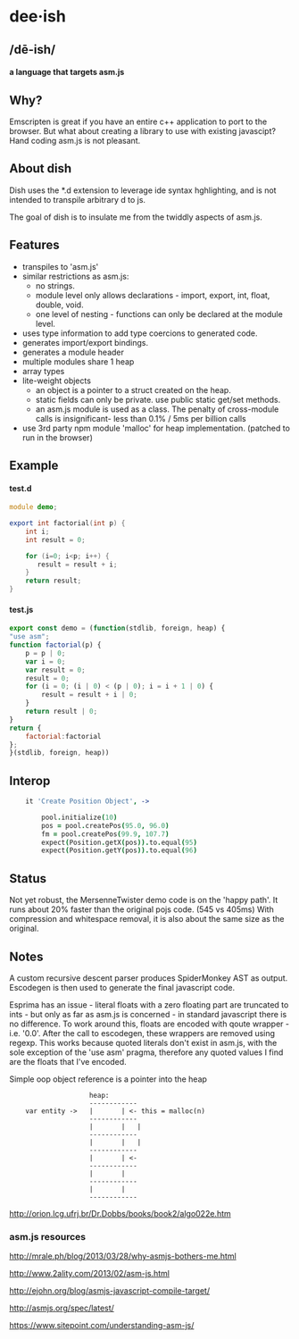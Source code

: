 
# dee·ish
## /dē-ish/ 
#### a language that targets asm.js

## Why?
Emscripten is great if you have an entire c++ application to port to the browser.
But what about creating a library to use with existing javascipt? Hand coding asm.js is not pleasant.

## About dish
Dish uses the *.d extension to leverage ide syntax hghlighting, and is not intended to transpile arbitrary d to js.

The goal of dish is to insulate me from the twiddly aspects of asm.js. 

## Features

* transpiles to 'asm.js'
* similar restrictions as asm.js:
    * no strings.
    * module level only allows declarations - import, export, int, float, double, void. 
    * one level of nesting - functions can only be declared at the module level.
* uses type information to add type coercions to generated code.
* generates import/export bindings.
* generates a module header
* multiple modules share 1 heap
* array types
* lite-weight objects
    * an object is a pointer to a struct created on the heap.
    * static fields can only be private. use public static get/set methods.
    * an asm.js module is used as a class. The penalty of cross-module calls is insignificant-
        less than 0.1% / 5ms per billion calls
* use 3rd party npm module 'malloc' for heap implementation. (patched to run in the browser)

## Example

#### test.d
```d
module demo;

export int factorial(int p) {
    int i;
    int result = 0;

    for (i=0; i<p; i++) {
       result = result + i; 
    }
    return result;
}

```

#### test.js
```javascript
export const demo = (function(stdlib, foreign, heap) {
"use asm";
function factorial(p) {
    p = p | 0;
    var i = 0;
    var result = 0;
    result = 0;
    for (i = 0; (i | 0) < (p | 0); i = i + 1 | 0) {
        result = result + i | 0;
    }
    return result | 0;
}
return { 
    factorial:factorial
};
}(stdlib, foreign, heap))

```

## Interop

```coffee
    it 'Create Position Object', ->

        pool.initialize(10)
        pos = pool.createPos(95.0, 96.0)
        fm = pool.createPos(99.9, 107.7)
        expect(Position.getX(pos)).to.equal(95)
        expect(Position.getY(pos)).to.equal(96)
```

## Status
Not yet robust, the MersenneTwister demo code is on the 'happy path'.
It runs about 20% faster than the original pojs code. (545 vs 405ms)
With compression and whitespace removal, it is also about the same size as the original.


## Notes

A custom recursive descent parser produces SpiderMonkey AST as output. Escodegen is then used to 
generate the final javascript code. 

Esprima has an issue - literal floats with a zero floating part are truncated to ints - but only as far as asm.js
is concerned - in standard javascript there is no difference. To work around this, floats are encoded with qoute 
wrapper - i.e. '0.0'. After the call to escodegen, these wrappers are removed using regexp. This works because
quoted literals don't exist in asm.js, with the sole exception of the 'use asm' pragma, therefore any quoted
values I find are the floats that I've encoded. 


Simple oop object reference is a pointer into the heap



                        heap:
                        ------------
        var entity ->   |		| <- this = malloc(n)
                        ------------
                        |		|	|
                        ------------
                        |		|	|
                        ------------
                        |		| <-
                        ------------
                        |		|
                        ------------
                        |		|
                        ------------



http://orion.lcg.ufrj.br/Dr.Dobbs/books/book2/algo022e.htm

### asm.js resources

http://mrale.ph/blog/2013/03/28/why-asmjs-bothers-me.html

http://www.2ality.com/2013/02/asm-js.html

http://ejohn.org/blog/asmjs-javascript-compile-target/

http://asmjs.org/spec/latest/

https://www.sitepoint.com/understanding-asm-js/